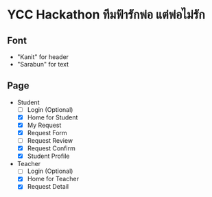 # YCC Hackathon ทีมฟ้ารักพ่อ แต่พ่อไม่รัก

## Font
- "Kanit" for header
- "Sarabun" for text

## Page
- Student
    - [ ] Login (Optional)
    - [x] Home for Student
    - [x] My Request
    - [x] Request Form
    - [ ] Request Review
    - [x] Request Confirm
    - [x] Student Profile
- Teacher
    - [ ] Login (Optional)
    - [x] Home for Teacher
    - [x] Request Detail

## 